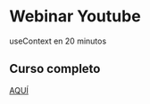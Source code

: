 # Webinar Youtube


useContext en 20 minutos


## Curso completo
[AQUÍ](https://www.youtube.com/watch?v=Ae33_gdJgnQ&ab_channel=GarajedeIdeas)

